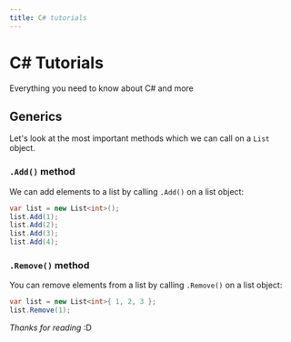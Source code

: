 ```yaml
---
title: C# tutorials
---
```


# C# Tutorials

Everything you need to know about C# and more


## Generics
Let's look at the most important methods which we can call on a `List` object.

### `.Add()` method

We can add elements to a list by calling `.Add()` on a list object:
```csharp
var list = new List<int>();
list.Add(1);
list.Add(2);
list.Add(3);
list.Add(4);
```


### `.Remove()` method
You can remove elements from a list by calling `.Remove()` on a list object:
```csharp
var list = new List<int>{ 1, 2, 3 };
list.Remove(1);
```

*Thanks for reading* :D


